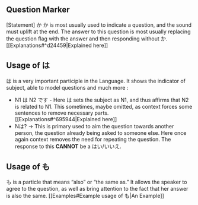 
## Question Marker

[Statement] か 
か is most usually used to indicate a question, and the sound must uplift at the end. The answer to this question is most usually replacing the question flag with the answer and then responding without か.  [[Explanations#^d24459|Explained here]]

## Usage of は 

は is a very important participle in the Language. It shows the indicator of subject, able to model questions and much more : 

- N1 は N2 です - Here は sets the subject as N1, and thus affirms that N2 is related to N1. This sometimes, maybe omitted, as context forces some sentences to remove necessary parts. [[Explanations#^695944|Explained here]] 
- Nは? -> This is primary used to aim the question towards another person, the question already being asked to someone else. Here once again context removes the need for repeating the question. The response to this **CANNOT** be a はい/いいえ. 

## Usage of も

 も is a particle that means “also” or “the same as.”  It allows the speaker to agree to the question, as well as bring attention to the fact that her answer is also the same. [[Examples#Example usage of も|An Example]]
 